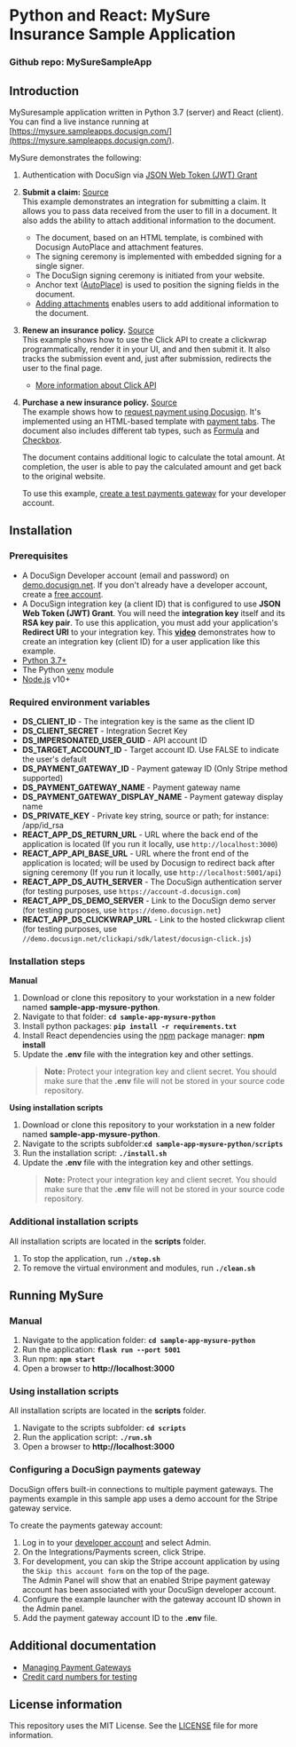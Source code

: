 # Python and React: MySure Insurance Sample Application

### Github repo: MySureSampleApp

## Introduction
MySuresample application written in Python 3.7 (server) and React (client). You can find a live instance running at [https://mysure.sampleapps.docusign.com/](https://mysure.sampleapps.docusign.com/).

MySure demonstrates the following:

1. Authentication with DocuSign via [JSON Web Token (JWT) Grant](https://developers.docusign.com/esign-rest-api/guides/authentication/oauth2-jsonwebtoken)
2. **Submit a claim:** [Source](./app/api/requests.py)   
   This example demonstrates an integration for submitting a claim. It allows you to pass data received from the user to fill in a document. It also adds the ability to attach additional information to the document.  
   * The document, based on an HTML template, is combined with Docusign AutoPlace and attachment features.  
   * The signing ceremony is implemented with embedded signing for a single signer. 
   * The DocuSign signing ceremony is initiated from your website.  
   * Anchor text ([AutoPlace](https://support.docusign.com/en/guides/AutoPlace-New-DocuSign-Experience)) is used to position the signing fields in the document.  
   * [Adding attachments](https://support.docusign.com/en/guides/signer-guide-signing-adding-attachments-new) enables users to add additional information to the document.
3. **Renew an insurance policy.** [Source](./app/api/clickwrap.py)  
   This example shows how to use the Click API to create a clickwrap programmatically, render it in your UI, and and then submit it. It also tracks the submission event and, just after submission, redirects the user to the final page.  
   * [More information about Click API](https://developers.docusign.com/click-api) 
4. **Purchase a new insurance policy.** [Source](./app/api/requests.py)  
   The example shows how to [request payment using Docusign](https://www.docusign.com/products/payments). It's implemented using an HTML-based template with [payment tabs](https://developers.docusign.com/esign-rest-api/guides/concepts/tabs/payment). The document also includes different tab types, such as [Formula](https://developers.docusign.com/esign-rest-api/guides/concepts/tabs) and
   [Checkbox](https://developers.docusign.com/esign-rest-api/reference/Envelopes/EnvelopeRecipientTabs/).   

   The document contains additional logic to calculate the total amount. At completion, the user is able to pay the calculated amount and get back to the original website.  

   To use this example, [create a test payments gateway](#user-content-configuring-a-docusign-payments-gateway) for your developer account.

## Installation

### Prerequisites
* A DocuSign Developer account (email and password) on [demo.docusign.net](https://demo.docusign.net). If you don't already have a developer account, create a [free account](https://go.docusign.com/sandbox/productshot/?elqCampaignId=16535).
* A DocuSign integration key (a client ID) that is configured to use **JSON Web Token (JWT) Grant**.
   You will need the **integration key** itself and its **RSA key pair**. To use this application, you must add your application's **Redirect URI** to your integration key. This [**video**](https://www.youtube.com/watch?v=GgDqa7-L0yo) demonstrates how to create an integration key (client ID) for a user application like this example. 
* [Python 3.7+](https://www.python.org/downloads/)
* The Python [venv](https://docs.python.org/3/library/venv.html#module-venv) module
* [Node.js](https://nodejs.org/) v10+

### Required environment variables

* **DS_CLIENT_ID** - The integration key is the same as the client ID
* **DS_CLIENT_SECRET** - Integration Secret Key
* **DS_IMPERSONATED_USER_GUID** - API account ID
* **DS_TARGET_ACCOUNT_ID** - Target account ID. Use FALSE to indicate the user's default
* **DS_PAYMENT_GATEWAY_ID** - Payment gateway ID (Only Stripe method supported)
* **DS_PAYMENT_GATEWAY_NAME** - Payment gateway name
* **DS_PAYMENT_GATEWAY_DISPLAY_NAME** - Payment gateway display name
* **DS_PRIVATE_KEY** - Private key string, source or path; for instance: /app/id_rsa
* **REACT_APP_DS_RETURN_URL** - URL where the back end of the application is located (If you run it locally, use `http://localhost:3000`)
* **REACT_APP_API_BASE_URL** - URL where the front end of the application is located; will be used by Docusign to redirect back after signing ceremony (If you run it locally, use `http://localhost:5001/api`)
* **REACT_APP_DS_AUTH_SERVER** - The DocuSign authentication server (for testing purposes, use `https://account-d.docusign.com`)
* **REACT_APP_DS_DEMO_SERVER** - Link to the DocuSign demo server (for testing purposes, use `https://demo.docusign.net`)
* **REACT_APP_DS_CLICKWRAP_URL** - Link to the hosted clickwrap client (for testing purposes, use `//demo.docusign.net/clickapi/sdk/latest/docusign-click.js`)

### Installation steps

**Manual**

1. Download or clone this repository to your workstation in a new folder named **sample-app-mysure-python**.
2. Navigate to that folder: **`cd sample-app-mysure-python`**
3. Install python packages: **`pip install -r requirements.txt`**
4. Install React dependencies using the [npm](https://www.npmjs.com/) package manager:  **npm install**
5. Update the **.env** file with the integration key and other settings.  
    > **Note:** Protect your integration key and client secret. You should make sure that the **.env** file will not be stored in your source code repository.

**Using installation scripts**

1. Download or clone this repository to your workstation in a new folder named **sample-app-mysure-python**.
2. Navigate to the scripts subfolder:**`cd sample-app-mysure-python/scripts`**
3. Run the installation script: **`./install.sh`**
4. Update the **.env** file with the integration key and other settings.  
    > **Note:** Protect your integration key and client secret. You should make sure that the **.env** file will not be stored in your source code repository.

### Additional installation scripts
All installation scripts are located in the **scripts** folder.
1. To stop the application, run **`./stop.sh`**
1. To remove the virtual environment and modules, run **`./clean.sh`**
   
## Running MySure

### Manual

1. Navigate to the application folder: **`cd sample-app-mysure-python`**
2. Run the application: **`flask run --port 5001`**
3. Run npm: **`npm start`**
4. Open a browser to **http://localhost:3000**

### Using installation scripts

All installation scripts are located in the **scripts** folder.
1. Navigate to the scripts subfolder: **`cd scripts`**
2. Run the application script: **`./run.sh`**
3. Open a browser to **http://localhost:3000**

### Configuring a DocuSign payments gateway
DocuSign offers built-in connections to multiple payment gateways. The payments example in this sample app uses a demo account for the Stripe gateway service.

To create the payments gateway account:

1. Log in to your [developer account](https://appdemo.docusign.com/) and select Admin.
2. On the Integrations/Payments screen, click Stripe.
3. For development, you can skip the Stripe account application by using the `Skip this account form` on the top of the page.  
  The Admin Panel will show that an enabled Stripe payment gateway account has been associated with your DocuSign developer account.
5. Configure the example launcher with the gateway account ID shown in the Admin panel.
6. Add the payment gateway account ID to the **.env** file.

## Additional documentation
* [Managing Payment Gateways](https://support.docusign.com/en/guides/managing-payment-gateways)
* [Credit card numbers for testing](https://stripe.com/docs/testing)

## License information
This repository uses the MIT License. See the [LICENSE](./LICENSE) file for more information.
